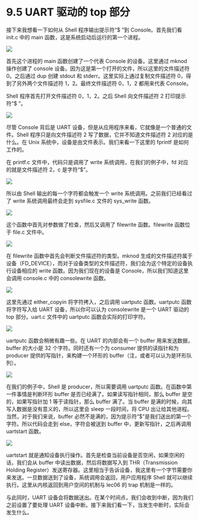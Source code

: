 # 9.5 UART 驱动的 top 部分

接下来我想看一下如何从 Shell 程序输出提示符“$ ”到 Console。首先我们看 init.c 中的 main 函数，这是系统启动后运行的第一个进程。

![](<../assets/image (808).png>)

首先这个进程的 main 函数创建了一个代表 Console 的设备。这里通过 mknod 操作创建了 console 设备。因为这是第一个打开的文件，所以这里的文件描述符 0。之后通过 dup 创建 stdout 和 stderr。这里实际上通过复制文件描述符 0，得到了另外两个文件描述符 1，2。最终文件描述符 0，1，2 都用来代表 Console。

Shell 程序首先打开文件描述符 0，1，2。之后 Shell 向文件描述符 2 打印提示符“$ ”。

![](<../assets/image (677).png>)

尽管 Console 背后是 UART 设备，但是从应用程序来看，它就像是一个普通的文件。Shell 程序只是向文件描述符 2 写了数据，它并不知道文件描述符 2 对应的是什么。在 Unix 系统中，设备是由文件表示。我们来看一下这里的 fprintf 是如何工作的。

在 printf.c 文件中，代码只是调用了 write 系统调用，在我们的例子中，fd 对应的就是文件描述符 2，c 是字符“$”。

![](<../assets/image (661).png>)

所以由 Shell 输出的每一个字符都会触发一个 write 系统调用。之前我们已经看过了 write 系统调用最终会走到 sysfile.c 文件的 sys_write 函数。

![](<../assets/image (830).png>)

这个函数中首先对参数做了检查，然后又调用了 filewrite 函数。filewrite 函数位于 file.c 文件中。

![](<../assets/image (729).png>)

在 filewrite 函数中首先会判断文件描述符的类型。mknod 生成的文件描述符属于设备（FD_DEVICE），而对于设备类型的文件描述符，我们会为这个特定的设备执行设备相应的 write 函数。因为我们现在的设备是 Console，所以我们知道这里会调用 console.c 中的 consolewrite 函数。

![](<../assets/image (816).png>)

这里先通过 either_copyin 将字符拷入，之后调用 uartputc 函数。uartputc 函数将字符写入给 UART 设备，所以你可以认为 consolewrite 是一个 UART 驱动的 top 部分。uart.c 文件中的 uartputc 函数会实际的打印字符。

![](<../assets/image (755).png>)

uartputc 函数会稍微有趣一些。在 UART 的内部会有一个 buffer 用来发送数据，buffer 的大小是 32 个字符。同时还有一个为 consumer 提供的读指针和为 producer 提供的写指针，来构建一个环形的 buffer（注，或者可以认为是环形队列）。

![](<../assets/image (824).png>)

在我们的例子中，Shell 是 producer，所以需要调用 uartputc 函数。在函数中第一件事情是判断环形 buffer 是否已经满了。如果读写指针相同，那么 buffer 是空的，如果写指针加 1 等于读指针，那么 buffer 满了。当 buffer 是满的时候，向其写入数据是没有意义的，所以这里会 sleep 一段时间，将 CPU 出让给其他进程。当然，对于我们来说，buffer 必然不是满的，因为提示符“$”是我们送出的第一个字符。所以代码会走到 else，字符会被送到 buffer 中，更新写指针，之后再调用 uartstart 函数。

![](<../assets/image (780).png>)

uartstart 就是通知设备执行操作。首先是检查当前设备是否空闲，如果空闲的话，我们会从 buffer 中读出数据，然后将数据写入到 THR（Transmission Holding Register）发送寄存器。这里相当于告诉设备，我这里有一个字节需要你来发送。一旦数据送到了设备，系统调用会返回，用户应用程序 Shell 就可以继续执行。这里从内核返回到用户空间的机制与 lec06 的 trap 机制是一样的。

与此同时，UART 设备会将数据送出。在某个时间点，我们会收到中断，因为我们之前设置了要处理 UART 设备中断。接下来我们看一下，当发生中断时，实际会发生什么。
